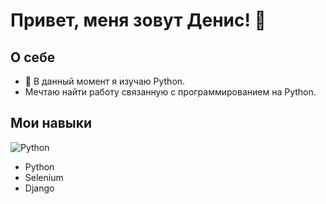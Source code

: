 # Привет, меня зовут Денис! 👋

## О себе


- 🌱 В данный момент я изучаю Python.
- Мечтаю найти работу связанную с программированием на Python.



## Мои навыки
![Python](https://img.shields.io/badge/python-3670A0?style=for-the-badge&logo=python&logoColor=ffdd54)
- Python
- Selenium
- Django



